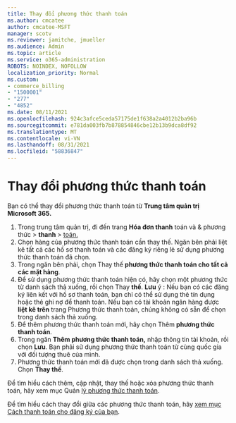 ```yaml
---
title: Thay đổi phương thức thanh toán
ms.author: cmcatee
author: cmcatee-MSFT
manager: scotv
ms.reviewer: jamitche, jmueller
ms.audience: Admin
ms.topic: article
ms.service: o365-administration
ROBOTS: NOINDEX, NOFOLLOW
localization_priority: Normal
ms.custom:
- commerce_billing
- "1500001"
- "277"
- "4852"
ms.date: 08/11/2021
ms.openlocfilehash: 924c3afce5ceda57175de1f638a2a4012b2ba96b
ms.sourcegitcommit: e781da003fb7b878854846cbe12b13b9dca8df92
ms.translationtype: MT
ms.contentlocale: vi-VN
ms.lasthandoff: 08/31/2021
ms.locfileid: "58836847"
---
```

# <a name="change-payment-method"></a>Thay đổi phương thức thanh toán

Bạn có thể thay đổi phương thức thanh toán từ **Trung tâm quản trị Microsoft 365.**
  
1. Trong trung tâm quản trị, đi đến trang **Hóa đơn thanh** toán và & phương thức  >  **thanh**  >  [toán.](https://go.microsoft.com/fwlink/p/?linkid=2018806)
2. Chọn hàng của phương thức thanh toán cần thay thế. Ngăn bên phải liệt kê tất cả các hồ sơ thanh toán và các đăng ký riêng lẻ sử dụng phương thức thanh toán đã chọn.
3. Trong ngăn bên phải, chọn Thay thế **phương thức thanh toán cho tất cả các mặt hàng**.
4. Để sử dụng phương thức thanh toán hiện có, hãy chọn một phương thức từ danh sách thả xuống, rồi chọn Thay **thế**.
    **Lưu** ý : Nếu bạn có các đăng ký liên kết với hồ sơ thanh toán, bạn chỉ có thể sử dụng thẻ tín dụng hoặc thẻ ghi nợ để thanh toán. Nếu bạn có tài khoản ngân hàng được **liệt kê trên** trang Phương thức thanh toán, chúng không có sẵn để chọn trong danh sách thả xuống.
5. Để thêm phương thức thanh toán mới, hãy chọn Thêm **phương thức thanh toán**.
6. Trong ngăn **Thêm phương thức thanh toán,** nhập thông tin tài khoản, rồi chọn **Lưu**. Bạn phải sử dụng phương thức thanh toán từ cùng quốc gia với đối tượng thuê của mình.
7. Phương thức thanh toán mới đã được chọn trong danh sách thả xuống. Chọn **Thay thế**.

Để tìm hiểu cách thêm, cập nhật, thay thế hoặc xóa phương thức thanh toán, hãy xem mục Quản [lý phương thức thanh toán](https://docs.microsoft.com/microsoft-365/commerce/billing-and-payments/manage-payment-methods).

Để tìm hiểu cách thay đổi giữa các phương thức thanh toán, hãy [xem mục Cách thanh toán cho đăng ký của bạn](https://docs.microsoft.com/microsoft-365/commerce/billing-and-payments/pay-for-your-subscription).